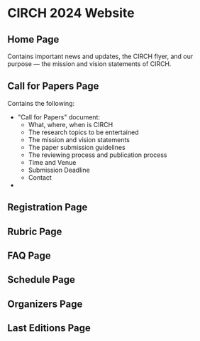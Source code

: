 # CIRCH 2024 Website

## Home Page
Contains important news and updates, the CIRCH flyer, and our purpose — the mission and vision statements of CIRCH.

## Call for Papers Page
Contains the following:
* "Call for Papers" document:
  * What, where, when is CIRCH
  * The research topics to be entertained
  * The mission and vision statements
  * The paper submission guidelines
  * The reviewing process and publication process
  * Time and Venue
  * Submission Deadline
  * Contact
* 

## Registration Page

## Rubric Page

## FAQ Page

## Schedule Page

## Organizers Page

## Last Editions Page

